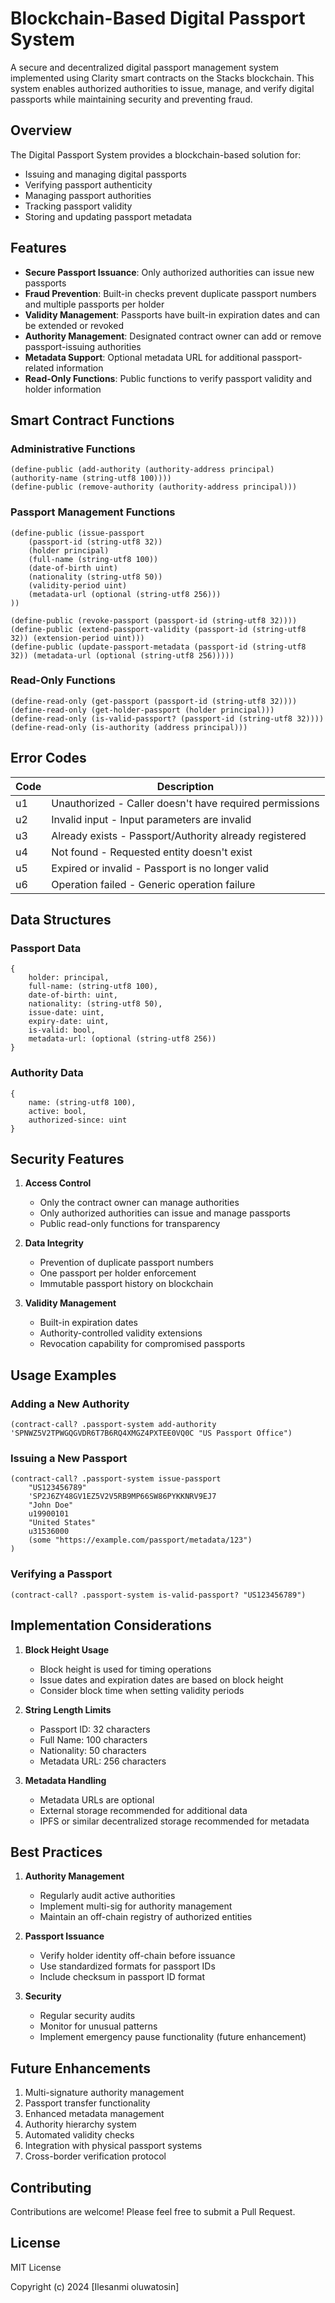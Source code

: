 # Blockchain-Based Digital Passport System

A secure and decentralized digital passport management system implemented using Clarity smart contracts on the Stacks blockchain. This system enables authorized authorities to issue, manage, and verify digital passports while maintaining security and preventing fraud.

## Overview

The Digital Passport System provides a blockchain-based solution for:
- Issuing and managing digital passports
- Verifying passport authenticity
- Managing passport authorities
- Tracking passport validity
- Storing and updating passport metadata

## Features

- **Secure Passport Issuance**: Only authorized authorities can issue new passports
- **Fraud Prevention**: Built-in checks prevent duplicate passport numbers and multiple passports per holder
- **Validity Management**: Passports have built-in expiration dates and can be extended or revoked
- **Authority Management**: Designated contract owner can add or remove passport-issuing authorities
- **Metadata Support**: Optional metadata URL for additional passport-related information
- **Read-Only Functions**: Public functions to verify passport validity and holder information

## Smart Contract Functions

### Administrative Functions

```clarity
(define-public (add-authority (authority-address principal) (authority-name (string-utf8 100))))
(define-public (remove-authority (authority-address principal)))
```

### Passport Management Functions

```clarity
(define-public (issue-passport 
    (passport-id (string-utf8 32))
    (holder principal)
    (full-name (string-utf8 100))
    (date-of-birth uint)
    (nationality (string-utf8 50))
    (validity-period uint)
    (metadata-url (optional (string-utf8 256)))
))

(define-public (revoke-passport (passport-id (string-utf8 32))))
(define-public (extend-passport-validity (passport-id (string-utf8 32)) (extension-period uint)))
(define-public (update-passport-metadata (passport-id (string-utf8 32)) (metadata-url (optional (string-utf8 256)))))
```

### Read-Only Functions

```clarity
(define-read-only (get-passport (passport-id (string-utf8 32))))
(define-read-only (get-holder-passport (holder principal)))
(define-read-only (is-valid-passport? (passport-id (string-utf8 32))))
(define-read-only (is-authority (address principal)))
```

## Error Codes

| Code | Description |
|------|-------------|
| u1 | Unauthorized - Caller doesn't have required permissions |
| u2 | Invalid input - Input parameters are invalid |
| u3 | Already exists - Passport/Authority already registered |
| u4 | Not found - Requested entity doesn't exist |
| u5 | Expired or invalid - Passport is no longer valid |
| u6 | Operation failed - Generic operation failure |

## Data Structures

### Passport Data
```clarity
{
    holder: principal,
    full-name: (string-utf8 100),
    date-of-birth: uint,
    nationality: (string-utf8 50),
    issue-date: uint,
    expiry-date: uint,
    is-valid: bool,
    metadata-url: (optional (string-utf8 256))
}
```

### Authority Data
```clarity
{
    name: (string-utf8 100),
    active: bool,
    authorized-since: uint
}
```

## Security Features

1. **Access Control**
   - Only the contract owner can manage authorities
   - Only authorized authorities can issue and manage passports
   - Public read-only functions for transparency

2. **Data Integrity**
   - Prevention of duplicate passport numbers
   - One passport per holder enforcement
   - Immutable passport history on blockchain

3. **Validity Management**
   - Built-in expiration dates
   - Authority-controlled validity extensions
   - Revocation capability for compromised passports

## Usage Examples

### Adding a New Authority
```clarity
(contract-call? .passport-system add-authority 'SPNWZ5V2TPWGQGVDR6T7B6RQ4XMGZ4PXTEE0VQ0C "US Passport Office")
```

### Issuing a New Passport
```clarity
(contract-call? .passport-system issue-passport 
    "US123456789" 
    'SP2J6ZY48GV1EZ5V2V5RB9MP66SW86PYKKNRV9EJ7 
    "John Doe" 
    u19900101 
    "United States" 
    u31536000 
    (some "https://example.com/passport/metadata/123")
)
```

### Verifying a Passport
```clarity
(contract-call? .passport-system is-valid-passport? "US123456789")
```

## Implementation Considerations

1. **Block Height Usage**
   - Block height is used for timing operations
   - Issue dates and expiration dates are based on block height
   - Consider block time when setting validity periods

2. **String Length Limits**
   - Passport ID: 32 characters
   - Full Name: 100 characters
   - Nationality: 50 characters
   - Metadata URL: 256 characters

3. **Metadata Handling**
   - Metadata URLs are optional
   - External storage recommended for additional data
   - IPFS or similar decentralized storage recommended for metadata

## Best Practices

1. **Authority Management**
   - Regularly audit active authorities
   - Implement multi-sig for authority management
   - Maintain an off-chain registry of authorized entities

2. **Passport Issuance**
   - Verify holder identity off-chain before issuance
   - Use standardized formats for passport IDs
   - Include checksum in passport ID format

3. **Security**
   - Regular security audits
   - Monitor for unusual patterns
   - Implement emergency pause functionality (future enhancement)

## Future Enhancements

1. Multi-signature authority management
2. Passport transfer functionality
3. Enhanced metadata management
4. Authority hierarchy system
5. Automated validity checks
6. Integration with physical passport systems
7. Cross-border verification protocol

## Contributing

Contributions are welcome! Please feel free to submit a Pull Request.

## License

MIT License

Copyright (c) 2024 [Ilesanmi oluwatosin]
